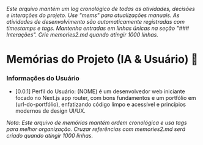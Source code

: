 *Este arquivo mantém um log cronológico de todas as atividades, decisões e interações do projeto. Use "mems" para atualizações manuais. As atividades de desenvolvimento são automaticamente registradas com timestamps e tags. Mantenha entradas em linhas únicas na seção "### Interações". Crie memories2.md quando atingir 1000 linhas.*

# Memórias do Projeto (IA & Usuário) 🧠

### **Informações do Usuário**
- [0.0.1] Perfil do Usuário: (NOME) é um desenvolvedor web iniciante focado no Next.js app router, com bons fundamentos e um portfólio em (url-do-portfólio), enfatizando código limpo e acessível e princípios modernos de design UI/UX.

*Nota: Este arquivo de memórias mantém ordem cronológica e usa tags para melhor organização. Cruzar referências com memories2.md será criado quando atingir 1000 linhas.*
